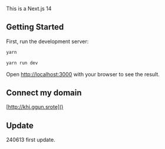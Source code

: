 This is a Next.js 14

## Getting Started

First, run the development server:

```bash
yarn

yarn run dev
```

Open [http://localhost:3000](http://localhost:3000) with your browser to see the result.


## Connect my domain

[http://khj.ggun.srote]()


## Update

240613 first update.
